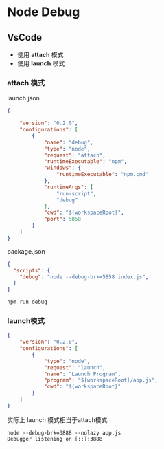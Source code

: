 # Node Debug

## VsCode
- 使用 **attach** 模式
- 使用 **launch** 模式

### **attach** 模式

launch.json
```json
{

    "version": "0.2.0",
    "configurations": [
        {
            "name": "debug",
            "type": "node",
            "request": "attach",
            "runtimeExecutable": "npm",
            "windows": {
                "runtimeExecutable": "npm.cmd"
            },
            "runtimeArgs": [
                "run-script",
                "debug"
            ],
            "cwd": "${workspaceRoot}",
            "port": 5858
        }
    ]
}

```
package.json

```json
{
  "scripts": {
    "debug": "node --debug-brk=5858 index.js",
  }
}
```

```javascript
npm run debug
```

### launch模式
```json
{
    "version": "0.2.0",
    "configurations": [
        {
            "type": "node",
            "request": "launch",
            "name": "Launch Program",
            "program": "${workspaceRoot}/app.js",
            "cwd": "${workspaceRoot}"
        }
    ]
}
```
实际上 launch 模式相当于attach模式
```
node --debug-brk=3888 --nolazy app.js 
Debugger listening on [::]:3888
```